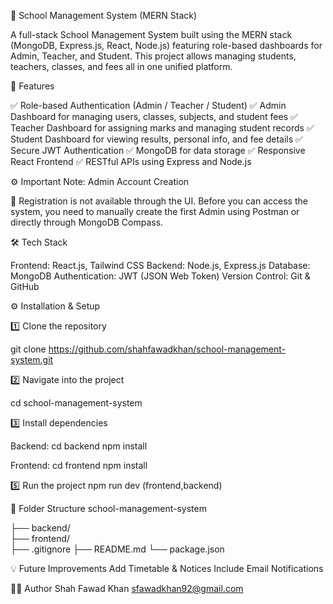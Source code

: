 🏫 School Management System (MERN Stack)

A full-stack School Management System built using the MERN stack (MongoDB, Express.js, React, Node.js) featuring role-based dashboards for Admin, Teacher, and Student.
This project allows managing students, teachers, classes, and fees all in one unified platform.

🚀 Features

✅ Role-based Authentication (Admin / Teacher / Student)
✅ Admin Dashboard for managing users, classes, subjects, and student fees
✅ Teacher Dashboard for assigning marks and managing student records
✅ Student Dashboard for viewing results, personal info, and fee details
✅ Secure JWT Authentication
✅ MongoDB for data storage
✅ Responsive React Frontend
✅ RESTful APIs using Express and Node.js

⚙️ Important Note: Admin Account Creation

🚫 Registration is not available through the UI.
Before you can access the system, you need to manually create the first Admin using Postman or directly through MongoDB Compass.

🛠️ Tech Stack

Frontend: React.js, Tailwind CSS
Backend: Node.js, Express.js
Database: MongoDB
Authentication: JWT (JSON Web Token)
Version Control: Git & GitHub

⚙️ Installation & Setup

1️⃣ Clone the repository

git clone https://github.com/shahfawadkhan/school-management-system.git

2️⃣ Navigate into the project

cd school-management-system

3️⃣ Install dependencies

Backend:
cd backend
npm install

Frontend:
cd frontend
npm install

5️⃣ Run the project
npm run dev (frontend,backend)

📁 Folder Structure
school-management-system

├── backend/       
├── frontend/      
├── .gitignore
├── README.md
└── package.json

💡 Future Improvements
Add Timetable & Notices
Include Email Notifications

👨‍💻 Author
Shah Fawad Khan
sfawadkhan92@gmail.com
